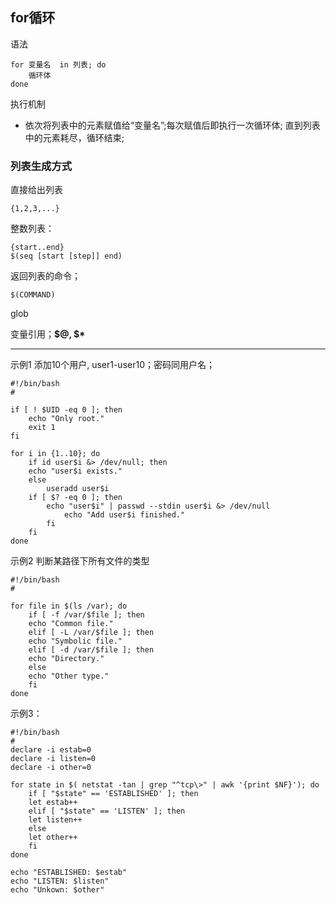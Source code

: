 ## for循环

语法

```
for 变量名  in 列表; do
	循环体
done
```

执行机制

- 依次将列表中的元素赋值给“变量名”;每次赋值后即执行一次循环体; 直到列表中的元素耗尽，循环结束;

### 列表生成方式

直接给出列表

	{1,2,3,...}

整数列表：

	{start..end}
	$(seq [start [step]] end)

返回列表的命令；

	$(COMMAND)

glob

变量引用；**$@, $\***

---

示例1 添加10个用户, user1-user10；密码同用户名；

```
#!/bin/bash
#

if [ ! $UID -eq 0 ]; then
    echo "Only root."
    exit 1
fi

for i in {1..10}; do
    if id user$i &> /dev/null; then
  	echo "user$i exists."
    else
    	useradd user$i
	if [ $? -eq 0 ]; then
	    echo "user$i" | passwd --stdin user$i &> /dev/null
            echo "Add user$i finished."
        fi
    fi
done
```
示例2  判断某路径下所有文件的类型

```
#!/bin/bash
#

for file in $(ls /var); do
    if [ -f /var/$file ]; then
	echo "Common file."
    elif [ -L /var/$file ]; then
	echo "Symbolic file."
    elif [ -d /var/$file ]; then
	echo "Directory."
    else
	echo "Other type."
    fi
done
```

示例3：
```
#!/bin/bash
#
declare -i estab=0
declare -i listen=0
declare -i other=0

for state in $( netstat -tan | grep "^tcp\>" | awk '{print $NF}'); do
    if [ "$state" == 'ESTABLISHED' ]; then
	let estab++
    elif [ "$state" == 'LISTEN' ]; then
	let listen++
    else
	let other++
    fi
done

echo "ESTABLISHED: $estab"
echo "LISTEN: $listen"
echo "Unkown: $other"
```
